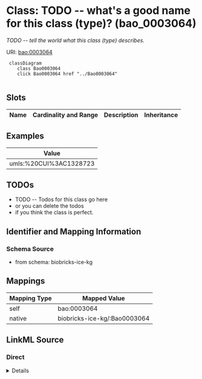 

# Class: TODO -- what's a good name for this class (type)? (bao_0003064)


_TODO -- tell the world what this class (type) describes._





URI: [bao:0003064](http://www.bioassayontology.org/bao#BAO_0003064)






```mermaid
 classDiagram
    class Bao0003064
    click Bao0003064 href "../Bao0003064"
      
```




<!-- no inheritance hierarchy -->


## Slots

| Name | Cardinality and Range | Description | Inheritance |
| ---  | --- | --- | --- |










## Examples

| Value |
| --- |
| umls:%20CUI%3AC1328723 |

## TODOs

* TODO -- Todos for this class go here
* or you can delete the todos
* if you think the class is perfect.

## Identifier and Mapping Information







### Schema Source


* from schema: biobricks-ice-kg




## Mappings

| Mapping Type | Mapped Value |
| ---  | ---  |
| self | bao:0003064 |
| native | biobricks-ice-kg/:Bao0003064 |







## LinkML Source

<!-- TODO: investigate https://stackoverflow.com/questions/37606292/how-to-create-tabbed-code-blocks-in-mkdocs-or-sphinx -->

### Direct

<details>
```yaml
name: bao_0003064
description: TODO -- tell the world what this class (type) describes.
title: TODO -- what's a good name for this class (type)?
todos:
- TODO -- Todos for this class go here
- or you can delete the todos
- if you think the class is perfect.
notes:
- Class with 59 occurences.
examples:
- value: umls:%20CUI%3AC1328723
from_schema: biobricks-ice-kg
class_uri: bao:0003064

```
</details>

### Induced

<details>
```yaml
name: bao_0003064
description: TODO -- tell the world what this class (type) describes.
title: TODO -- what's a good name for this class (type)?
todos:
- TODO -- Todos for this class go here
- or you can delete the todos
- if you think the class is perfect.
notes:
- Class with 59 occurences.
examples:
- value: umls:%20CUI%3AC1328723
from_schema: biobricks-ice-kg
class_uri: bao:0003064

```
</details>